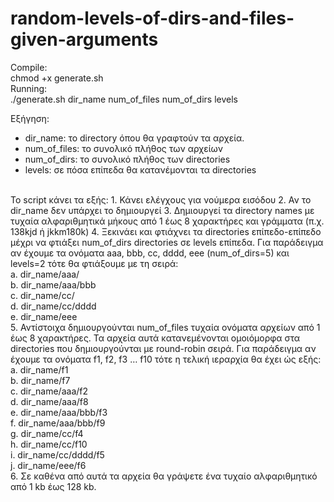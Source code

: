 # random-levels-of-dirs-and-files-given-arguments

Compile:<br>
chmod +x generate.sh<br>
Running:<br>
./generate.sh dir_name num_of_files num_of_dirs levels<br>

Εξήγηση:<br>
- dir_name: το directory όπου θα γραφτούν τα αρχεία.
- num_of_files: το συνολικό πλήθος των αρχείων
- num_of_dirs: το συνολικό πλήθος των directories
- levels: σε πόσα επίπεδα θα κατανέμονται τα directories
<br>
Το script κάνει τα εξής:
1. Κάνει ελέγχους για νούμερα εισόδου
2. Αν το dir_name δεν υπάρχει το δημιουργεί
3. Δημιουργεί τα directory names με τυχαία αλφαριθμητικά μήκους από 1 έως 8 χαρακτήρες και
γράμματα (π.χ. 138kjd ή jkkm180k)
4. Ξεκινάει και φτιάχνει τα directories επίπεδο-επίπεδο μέχρι να φτιάξει num_of_dirs directories
σε levels επίπεδα. Για παράδειγμα αν έχουμε τα ονόματα aaa, bbb, cc, dddd, eee
(num_of_dirs=5) και levels=2 τότε θα φτιάξουμε με τη σειρά:<br>
a. dir_name/aaa/<br>
b. dir_name/aaa/bbb<br>
c. dir_name/cc/<br>
d. dir_name/cc/dddd<br>
e. dir_name/eee<br>
5. Αντίστοιχα δημιουργούνται num_of_files τυχαία ονόματα αρχείων από 1 έως 8 χαρακτήρες. Τα
αρχεία αυτά κατανεμένονται ομοιόμορφα στα directories που δημιουργούνται με round-robin
σειρά. Για παράδειγμα αν έχουμε τα ονόματα f1, f2, f3 … f10 τότε η τελική ιεραρχία θα έχει ώς
εξής:<br>
a. dir_name/f1<br>
b. dir_name/f7<br>
c. dir_name/aaa/f2<br>
d. dir_name/aaa/f8<br>
e. dir_name/aaa/bbb/f3<br>
f. dir_name/aaa/bbb/f9<br>
g. dir_name/cc/f4<br>
h. dir_name/cc/f10<br>
i. dir_name/cc/dddd/f5<br>
j. dir_name/eee/f6<br>
6. Σε καθένα από αυτά τα αρχεία θα γράψετε ένα τυχαίο αλφαριθμητικό από 1 kb έως 128 kb.
